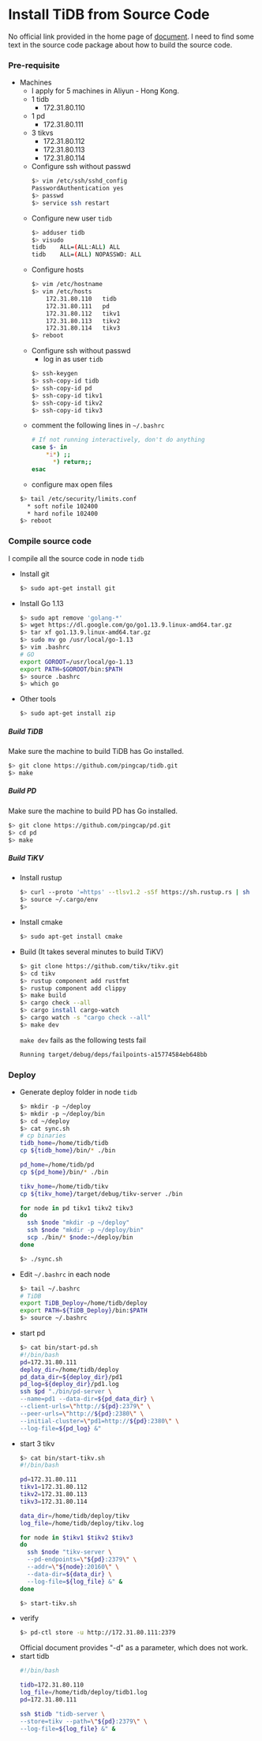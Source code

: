 # Install TiDB from Source Code

No official link provided in the home page of [document](https://docs.pingcap.com/tidb/stable). I need to find some text in the source code package about how to build the source code.
### Pre-requisite
* Machines
  - I apply for 5 machines in Aliyun - Hong Kong.
  - 1 tidb
    - 172.31.80.110
  - 1 pd
    - 172.31.80.111
  - 3 tikvs
    - 172.31.80.112
    - 172.31.80.113
    - 172.31.80.114
  - Configure ssh without passwd
    ```bash
    $> vim /etc/ssh/sshd_config
    PasswordAuthentication yes
    $> passwd
    $> service ssh restart
    ```
  - Configure new user `tidb`
    ```bash
    $> adduser tidb
    $> visudo
    tidb    ALL=(ALL:ALL) ALL
    tidb    ALL=(ALL) NOPASSWD: ALL
    ```
  - Configure hosts
    ```bash
    $> vim /etc/hostname
    $> vim /etc/hosts
        172.31.80.110   tidb
        172.31.80.111   pd
        172.31.80.112   tikv1
        172.31.80.113   tikv2
        172.31.80.114   tikv3
    $> reboot
    ```
  - Configure ssh without passwd
    - log in as user `tidb`
    ```bash
    $> ssh-keygen
    $> ssh-copy-id tidb
    $> ssh-copy-id pd
    $> ssh-copy-id tikv1
    $> ssh-copy-id tikv2
    $> ssh-copy-id tikv3
    ```
  - comment the following lines in `~/.bashrc`
    ```bash
    # If not running interactively, don't do anything
    case $- in
        *i*) ;;
          *) return;;
    esac
    ```
  - configure max open files
  ```bash
  $> tail /etc/security/limits.conf
    * soft nofile 102400
    * hard nofile 102400
  $> reboot
  ```

### Compile source code
I compile all the source code in node `tidb`
* Install git
  ```bash
  $> sudo apt-get install git
  ```
* Install Go 1.13
  ```bash
  $> sudo apt remove 'golang-*'
  $> wget https://dl.google.com/go/go1.13.9.linux-amd64.tar.gz
  $> tar xf go1.13.9.linux-amd64.tar.gz
  $> sudo mv go /usr/local/go-1.13
  $> vim .bashrc
  # GO
  export GOROOT=/usr/local/go-1.13
  export PATH=$GOROOT/bin:$PATH
  $> source .bashrc
  $> which go
  ```
* Other tools
  ```bash
  $> sudo apt-get install zip
  ```

##### Build TiDB
Make sure the machine to build TiDB has Go installed.
```bash
$> git clone https://github.com/pingcap/tidb.git
$> make
```
##### Build PD
Make sure the machine to build PD has Go installed.
```bash
$> git clone https://github.com/pingcap/pd.git
$> cd pd
$> make
```
##### Build TiKV
* Install rustup
  ```bash
  $> curl --proto '=https' --tlsv1.2 -sSf https://sh.rustup.rs | sh
  $> source ~/.cargo/env
  $>
  ```
* Install cmake
  ```bash
  $> sudo apt-get install cmake
  ```
* Build (It takes several minutes to build TiKV)
  ```bash
  $> git clone https://github.com/tikv/tikv.git
  $> cd tikv
  $> rustup component add rustfmt
  $> rustup component add clippy
  $> make build
  $> cargo check --all
  $> cargo install cargo-watch
  $> cargo watch -s "cargo check --all"
  $> make dev
  ```
  `make dev` fails as the following tests fail
  ```bash
  Running target/debug/deps/failpoints-a15774584eb648bb
  ```
### Deploy
* Generate deploy folder in node `tidb`
  ```bash
  $> mkdir -p ~/deploy
  $> mkdir -p ~/deploy/bin
  $> cd ~/deploy
  $> cat sync.sh
  # cp binaries
  tidb_home=/home/tidb/tidb
  cp ${tidb_home}/bin/* ./bin

  pd_home=/home/tidb/pd
  cp ${pd_home}/bin/* ./bin

  tikv_home=/home/tidb/tikv
  cp ${tikv_home}/target/debug/tikv-server ./bin

  for node in pd tikv1 tikv2 tikv3
  do
    ssh $node "mkdir -p ~/deploy"
    ssh $node "mkdir -p ~/deploy/bin"
    scp ./bin/* $node:~/deploy/bin
  done

  $> ./sync.sh
  ```
* Edit `~/.bashrc` in each node
  ```bash
  $> tail ~/.bashrc
  # TiDB
  export TiDB_Deploy=/home/tidb/deploy
  export PATH=${TiDB_Deploy}/bin:$PATH
  $> source ~/.bashrc
  ```
* start pd
  ```bash
  $> cat bin/start-pd.sh
  #!/bin/bash
  pd=172.31.80.111
  deploy_dir=/home/tidb/deploy
  pd_data_dir=${deploy_dir}/pd1
  pd_log=${deploy_dir}/pd1.log
  ssh $pd "./bin/pd-server \
  --name=pd1 --data-dir=${pd_data_dir} \
  --client-urls=\"http://${pd}:2379\" \
  --peer-urls=\"http://${pd}:2380\" \
  --initial-cluster=\"pd1=http://${pd}:2380\" \
  --log-file=${pd_log} &"
  ```
* start 3 tikv
  ```bash
  $> cat bin/start-tikv.sh
  #!/bin/bash

  pd=172.31.80.111
  tikv1=172.31.80.112
  tikv2=172.31.80.113
  tikv3=172.31.80.114

  data_dir=/home/tidb/deploy/tikv
  log_file=/home/tidb/deploy/tikv.log

  for node in $tikv1 $tikv2 $tikv3
  do
    ssh $node "tikv-server \
    --pd-endpoints=\"${pd}:2379\" \
    --addr=\"${node}:20160\" \
    --data-dir=${data_dir} \
    --log-file=${log_file} &" &
  done

  $> start-tikv.sh
  ```
* verify
  ```bash
  $> pd-ctl store -u http://172.31.80.111:2379
  ```
  Official document provides "-d" as a parameter, which does not work.
* start tidb
  ```bash
  #!/bin/bash

  tidb=172.31.80.110
  log_file=/home/tidb/deploy/tidb1.log
  pd=172.31.80.111

  ssh $tidb "tidb-server \
  --store=tikv --path=\"${pd}:2379\" \
  --log-file=${log_file} &" &
  ```
